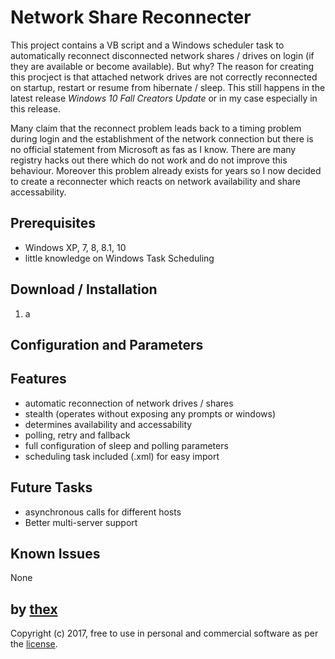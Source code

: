 # Network Share Reconnecter
This project contains a VB script and a Windows scheduler task to automatically reconnect disconnected network shares / drives on login (if they are available or become available). But why? The reason for creating this procject is that attached network drives are not correctly reconnected on startup, restart or resume from hibernate / sleep. This still happens in the latest release *Windows 10 Fall Creators Update* or in my case especially in this release.

Many claim that the reconnect problem leads back to a timing problem during login and the establishment of the network connection but there is no official statement from Microsoft as fas as I know. There are many registry hacks out there which do not work and do not improve this behaviour. Moreover this problem already exists for years so I now decided to create a reconnecter which reacts on network availability and share accessability.

## Prerequisites
* Windows XP, 7, 8, 8.1, 10
* little knowledge on Windows Task Scheduling

## Download / Installation
1. a

## Configuration and Parameters

## Features
* automatic reconnection of network drives / shares
* stealth (operates without exposing any prompts or windows)
* determines availability and accessability 
* polling, retry and fallback
* full configuration of sleep and polling parameters
* scheduling task included (.xml) for easy import

## Future Tasks
* asynchronous calls for different hosts
* Better multi-server support

## Known Issues
None

## by [thex](https://github.com/thexmanxyz)
Copyright (c) 2017, free to use in personal and commercial software as per the [license](/LICENSE.md).
